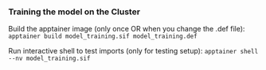 ### Training the model on the Cluster

Build the apptainer image (only once OR when you change the .def file):  
`apptainer build model_training.sif model_training.def`

Run interactive shell to test imports (only for testing setup):
`apptainer shell --nv model_training.sif`